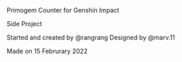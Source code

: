 Primogem Counter for Genshin Impact

Side Project

Started and created by @rangrang
Designed by @marv.11

Made on 15 Februrary 2022
